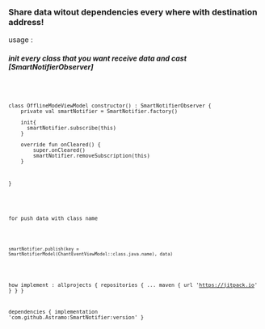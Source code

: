 <h3>Share data witout dependencies every where with destination address!</h3>

usage : 

<h5>
init every class that you want receive data and cast [SmartNotifierObserver]
</h5>

<code>

	class OfflineModeViewModel constructor() : SmartNotifierObserver {
		private val smartNotifier = SmartNotifier.factory()

		init{
		  smartNotifier.subscribe(this)
		}

		override fun onCleared() {
			super.onCleared()
			smartNotifier.removeSubscription(this)
		}



	}
	
<code>


for push data with class name

<code>

smartNotifier.publish(key = SmartNotifierModel(ChantEventViewModel::class.java.name), data)

</code>





how implement :
allprojects {
		repositories {
			...
			maven { url 'https://jitpack.io' }
		}
	}
  
  dependencies {
	        implementation 'com.github.Astramo:SmartNotifier:version'
	}

